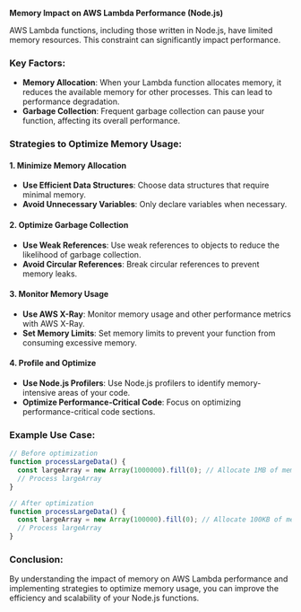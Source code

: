 **Memory Impact on AWS Lambda Performance (Node.js)**

AWS Lambda functions, including those written in Node.js, have limited memory resources. This constraint can significantly impact performance.

### Key Factors:

- **Memory Allocation**: When your Lambda function allocates memory, it reduces the available memory for other processes. This can lead to performance degradation.
- **Garbage Collection**: Frequent garbage collection can pause your function, affecting its overall performance.

### Strategies to Optimize Memory Usage:

#### 1. **Minimize Memory Allocation**

- **Use Efficient Data Structures**: Choose data structures that require minimal memory.
- **Avoid Unnecessary Variables**: Only declare variables when necessary.

#### 2. **Optimize Garbage Collection**

- **Use Weak References**: Use weak references to objects to reduce the likelihood of garbage collection.
- **Avoid Circular References**: Break circular references to prevent memory leaks.

#### 3. **Monitor Memory Usage**

- **Use AWS X-Ray**: Monitor memory usage and other performance metrics with AWS X-Ray.
- **Set Memory Limits**: Set memory limits to prevent your function from consuming excessive memory.

#### 4. **Profile and Optimize**

- **Use Node.js Profilers**: Use Node.js profilers to identify memory-intensive areas of your code.
- **Optimize Performance-Critical Code**: Focus on optimizing performance-critical code sections.

### Example Use Case:

```javascript
// Before optimization
function processLargeData() {
  const largeArray = new Array(1000000).fill(0); // Allocate 1MB of memory
  // Process largeArray
}

// After optimization
function processLargeData() {
  const largeArray = new Array(100000).fill(0); // Allocate 100KB of memory
  // Process largeArray
}
```

### Conclusion:

By understanding the impact of memory on AWS Lambda performance and implementing strategies to optimize memory usage, you can improve the efficiency and scalability of your Node.js functions.